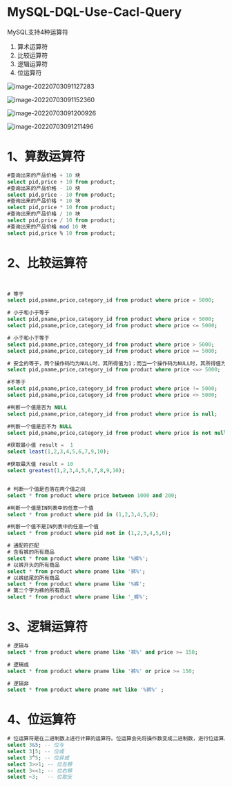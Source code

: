 # MySQL-DQL-Use-Cacl-Query

MySQL支持4种运算符

1. 算术运算符
2. 比较运算符
3. 逻辑运算符
4. 位运算符

![image-20220703091127283](005-MySQL-DQL-Use-Cacl-Query.assets/image-20220703091127283.png)

![image-20220703091152360](005-MySQL-DQL-Use-Cacl-Query.assets/image-20220703091152360.png)

![image-20220703091200926](005-MySQL-DQL-Use-Cacl-Query.assets/image-20220703091200926.png)

![image-20220703091211496](005-MySQL-DQL-Use-Cacl-Query.assets/image-20220703091211496.png)



# 1、算数运算符

```sql
#查询出来的产品价格 + 10 块
select pid,price + 10 from product;
#查询出来的产品价格 - 10 块
select pid,price - 10 from product;
#查询出来的产品价格 * 10 块
select pid,price * 10 from product;
#查询出来的产品价格 / 10 块
select pid,price / 10 from product;
#查询出来的产品价格 mod 10 块
select pid,price % 10 from product;
```

# 2、比较运算符

```sql


# 等于
select pid,pname,price,category_id from product where price = 5000;

# 小于和小于等于
select pid,pname,price,category_id from product where price < 5000;
select pid,pname,price,category_id from product where price <= 5000;

# 小于和小于等于
select pid,pname,price,category_id from product where price > 5000;
select pid,pname,price,category_id from product where price >= 5000;

# 安全的等于，两个操作码均为NULL时，其所得值为1；而当一个操作码为NULL时，其所得值为0
select pid,pname,price,category_id from product where price <=> 5000;

#不等于
select pid,pname,price,category_id from product where price != 5000;
select pid,pname,price,category_id from product where price <> 5000;

#判断一个值是否为 NULL
select pid,pname,price,category_id from product where price is null;

#判断一个值是否不为 NULL
select pid,pname,price,category_id from product where price is not null;

#获取最小值 result =  1
select least(1,2,3,4,5,6,7,9,10);

#获取最大值 result = 10
select greatest(1,2,3,4,5,6,7,8,9,10);


# 判断一个值是否落在两个值之间
select * from product where price between 1000 and 200;

#判断一个值是IN列表中的任意一个值
select * from product where pid in (1,2,3,4,5,6);

#判断一个值不是IN列表中的任意一个值
select * from product where pid not in (1,2,3,4,5,6);

# 通配符匹配
# 含有裤的所有商品
select * from product where pname like '%裤%';
# 以裤开头的所有商品
select * from product where pname like '裤%';
# 以裤结尾的所有商品
select * from product where pname like '%裤';
# 第二个字为裤的所有商品
select * from product where pname like '_裤%';
```

# 3、逻辑运算符

```sql
# 逻辑与
select * from product where pname like '裤%' and price >= 150;

# 逻辑或
select * from product where pname like '裤%' or price >= 150;

# 逻辑非
select * from product where pname not like '%裤%' ;
```

# 4、位运算符

```sql
# 位运算符是在二进制数上进行计算的运算符。位运算会先将操作数变成二进制数，进行位运算。然后再将计算结果从二进制数变回十进制数。
select 3&5; -- 位与
select 3|5; -- 位或
select 3^5; -- 位异或
select 3>>1; -- 位左移
select 3<<1; -- 位右移
select ~3;   -- 位取反

```

